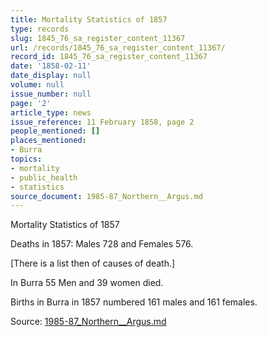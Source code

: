 ```yaml
---
title: Mortality Statistics of 1857
type: records
slug: 1845_76_sa_register_content_11367
url: /records/1845_76_sa_register_content_11367/
record_id: 1845_76_sa_register_content_11367
date: '1858-02-11'
date_display: null
volume: null
issue_number: null
page: '2'
article_type: news
issue_reference: 11 February 1858, page 2
people_mentioned: []
places_mentioned:
- Burra
topics:
- mortality
- public_health
- statistics
source_document: 1985-87_Northern__Argus.md
---
```


Mortality Statistics of 1857

Deaths in 1857: Males 728 and Females 576.

[There is a list then of causes of death.]

In Burra 55 Men and 39 women died.

Births in Burra in 1857 numbered 161 males and 161 females.

Source: [1985-87_Northern__Argus.md](/downloads/markdown/1985-87_Northern__Argus.md)
